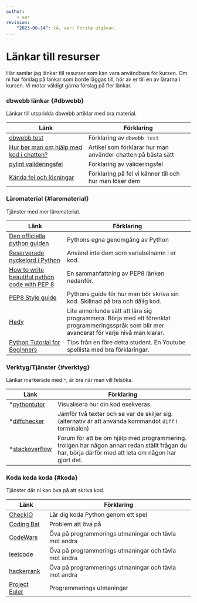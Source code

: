 ```yaml
---
author:
    - aar
revision:
    "2023-06-14": (A, aar) Första utgåvan.
...
```


Länkar till resurser
==================================

Här samlar jag länkar till resurser som kan vara användbara för kursen. Om ni har förslag på länkar som borde läggas till, hör av er till en av lärarna i kursen. Vi motar väldigt gärna förslag på fler länkar.


### dbwebb länkar {#dbwebb}

Länkar till utspridda dbwebb artiklar med bra material.

| Länk | Förklaring |
|---|---|
| [dbwebb test](https://dbwebb.se/dbwebb-cli/python) | Förklaring av `dbwebb test` |
| [Hur ber man om hjälp med kod i chatten?](https://dbwebb.se/coachen/hur_fraga_hjalp) | Artikel som förklarar hur man använder chatten på bästa sätt |
| [pylint valideringsfel](https://github.com/dbwebb-se/python/issues/46) | Förklaring av valideringsfel |
| [Kända fel och lösningar](https://github.com/dbwebb-se/python/issues/44) | Förklaring på fel vi känner till och hur man löser dem |


### Läromaterial {#laromaterial}

Tjänster med mer läromaterial.

| Länk | Förklaring |
|---|---|
| [Den officiella python guiden](https://docs.python.org/3/tutorial/) | Pythons egna genomgång av Python |
| [Reserverade nyckelord i Python](https://docs.python.org/3.0/reference/lexical_analysis.html#id8) | Använd inte dem som variabelnamn i er kod. |
| [How to write beautiful python code with PEP 8](https://realpython.com/python-pep8/) | En sammanfattning av PEP8 länken nedanför. |
| [PEP8 Style guide](https://peps.python.org/pep-0008/) | Pythons guide för hur man bör skriva sin kod. Skillnad på bra och dålig kod. |
| [Hedy](https://hedy-beta.herokuapp.com/) | Lite annorlunda sätt att lära sig programmera. Börja med ett förenklat programmeringsspråk som blir mer avancerat för varje nivå man klarar. |
| [Python Tutorial for Beginners](https://www.youtube.com/watch?v=YYXdXT2l-Gg&list=PL-osiE80TeTskrapNbzXhwoFUiLCjGgY7) | Tips från en före detta student. En Youtube spellista med bra förklaringar. |


### Verktyg/Tjänster {#verktyg}

Länkar markerade med `*`, är bra när man vill felsöka.

| Länk | Förklaring |
|---|---|
| *[pythontutor](https://pythontutor.com/) | Visualisera hur din kod exekveras. |
| *[diffchecker](https://www.diffchecker.com/) | Jämför två texter och se var de skiljer sig. (alternativ är att använda kommandot `diff` i terminalen) |
| *[stackoverflow](https://stackoverflow.com/questions/tagged/python) | Forum för att be om hjälp med programmering. troligen har någon annan redan ställt frågan du har, börja därför med att leta om någon har gjort det. |




### Koda koda koda {#koda}

Tjänster där ni kan öva på att skriva kod.

| Länk | Förklaring |
|---|---|
| [CheckIO](https://py.checkio.org/) | Lär dig koda Python genom ett spel |
| [Coding Bat](https://codingbat.com/python) | Problem att öva på |
| [CodeWars](https://www.codewars.com/?language=python) | Öva på programmerings utmaningar och tävla mot andra |
| [leetcode](https://leetcode.com/problemset/all/?listId=79h8rn6&page=1&difficulty=EASY) | Öva på programmerings utmaningar och tävla mot andra |
| [hackerrank](https://www.hackerrank.com/) | Öva på programmerings utmaningar och tävla mot andra |
| [Project Euler](https://projecteuler.net/) | Programmerings utmaningar |
